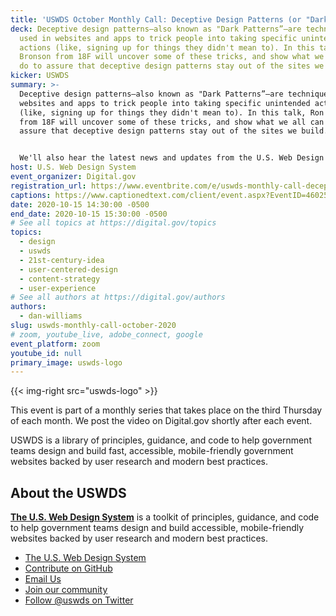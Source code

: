 ```yaml
---
title: 'USWDS October Monthly Call: Deceptive Design Patterns (or "Dark Patterns")'
deck: Deceptive design patterns—also known as "Dark Patterns”—are techniques
  used in websites and apps to trick people into taking specific unintended
  actions (like, signing up for things they didn't mean to). In this talk, Ron
  Bronson from 18F will uncover some of these tricks, and show what we all can
  do to assure that deceptive design patterns stay out of the sites we build.
kicker: USWDS
summary: >-
  Deceptive design patterns—also known as "Dark Patterns”—are techniques used in
  websites and apps to trick people into taking specific unintended actions
  (like, signing up for things they didn't mean to). In this talk, Ron Bronson
  from 18F will uncover some of these tricks, and show what we all can do to
  assure that deceptive design patterns stay out of the sites we build.


  We'll also hear the latest news and updates from the U.S. Web Design System.
host: U.S. Web Design System
event_organizer: Digital.gov
registration_url: https://www.eventbrite.com/e/uswds-monthly-call-deceptive-design-patterns-or-dark-patterns-registration-124140139499
captions: https://www.captionedtext.com/client/event.aspx?EventID=4602522&CustomerID=321
date: 2020-10-15 14:30:00 -0500
end_date: 2020-10-15 15:30:00 -0500
# See all topics at https://digital.gov/topics
topics:
  - design
  - uswds
  - 21st-century-idea
  - user-centered-design
  - content-strategy
  - user-experience
# See all authors at https://digital.gov/authors
authors:
  - dan-williams
slug: uswds-monthly-call-october-2020
# zoom, youtube_live, adobe_connect, google
event_platform: zoom
youtube_id: null
primary_image: uswds-logo
---
```


{{< img-right src="uswds-logo" >}}

This event is part of a monthly series that takes place on the third Thursday of each month. We post the video on Digital.gov shortly after each event.

USWDS is a library of principles, guidance, and code to help government teams design and build fast, accessible, mobile-friendly government websites backed by user research and modern best practices.


## About the USWDS
[**The U.S. Web Design System**](https://designsystem.digital.gov/) is a toolkit of principles, guidance, and code to help government teams design and build accessible, mobile-friendly websites backed by user research and modern best practices.

- [The U.S. Web Design System](https://designsystem.digital.gov/)
- [Contribute on GitHub](https://github.com/uswds/uswds/issues)
- [Email Us](mailto:uswds@support.digitalgov.gov)
- [Join our community](https://digital.gov/communities/uswds/)
- [Follow @uswds on Twitter](https://twitter.com/uswds)

